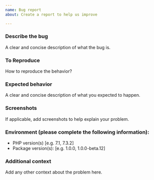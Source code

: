```yaml
---
name: Bug report
about: Create a report to help us improve

---
```


### Describe the bug
A clear and concise description of what the bug is.

### To Reproduce
How to reproduce the behavior?

### Expected behavior
A clear and concise description of what you expected to happen.

### Screenshots
If applicable, add screenshots to help explain your problem.

### Environment (please complete the following information):
 - PHP version(s) [e.g. 7.1, 7.3.2]
 - Package version(s): [e.g. 1.0.0, 1.0.0-beta.12]

### Additional context
Add any other context about the problem here.